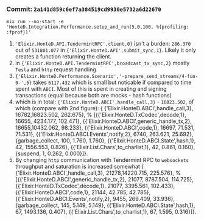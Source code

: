### Commit: `2a141d859c6ef7a384519cd9930e5732a6d22670`

```
mix run --no-start -e 'HonteD.Integration.Performance.setup_and_run(5,0,100, %{profiling: :fprof})'
```

1. `'Elixir.HonteD.API.TendermintRPC',client,0}` isn't a burden: `286.370` out of `531801.077` in `{'Elixir.HonteD.API',submit_sync,1}`. Likely it only creates a function returning the client.
2. in `{'Elixir.HonteD.API.TendermintRPC',broadcast_tx_sync,2}` mostly `Tesla` and `http` request handling
3. `{'Elixir.HonteD.Performance.Scenario','-prepare_send_streams/4-fun-0-',5}` takes `6117.432` which is small but noticable if compared to time spent with `ABCI`. Most of this is spent in creating and signing transactions (equal because both are mocks - hash functions)
4. which is in total: `{'Elixir.HonteD.ABCI',handle_call,3}` - `16823.502`, of which (compare with 2nd figure):
        { {'Elixir.HonteD.ABCI',handle_call,3},       16782,16823.502,  262.675},     %
        [{{'Elixir.HonteD.TxCodec',decode,1},         16655, 4234.177,  102.471},
         {{'Elixir.HonteD.ABCI',generic_handle_tx,2}, 16655,10432.062,   98.233},
         {{'Elixir.HonteD.ABCI',code,1},              16697,   71.531,   71.531},
         {{'Elixir.HonteD.ABCI.Events',notify,2},     6740,  263.621,   25.692},
         {garbage_collect,                             100,    1.760,    1.760},
         {{'Elixir.HonteD.ABCI.State',hash,1},          42, 1556.553,    0.826},
         {{'Elixir.List.Chars',to_charlist,1},          42,    0.861,    0.160},
         {suspend,                                       1,    0.262,    0.000}]}.
5. By changing `http` communication with Tendermint RPC to `websockets` throughput and saturation is increased somewhat
        { {'Elixir.HonteD.ABCI',handle_call,3},       21278,14220.715,  225.576},     %
        [{{'Elixir.HonteD.ABCI',generic_handle_tx,2}, 21077, 8787.504,  114.725},
         {{'Elixir.HonteD.TxCodec',decode,1},         21077, 3395.561,  102.433},
         {{'Elixir.HonteD.ABCI',code,1},              21144,   42.785,   42.785},
         {{'Elixir.HonteD.ABCI.Events',notify,2},     9455,  269.409,   33.936},
         {garbage_collect,                             145,    5.149,    5.149},
         {{'Elixir.HonteD.ABCI.State',hash,1},          67, 1493.136,    0.407},
         {{'Elixir.List.Chars',to_charlist,1},          67,    1.595,    0.316}]}.
